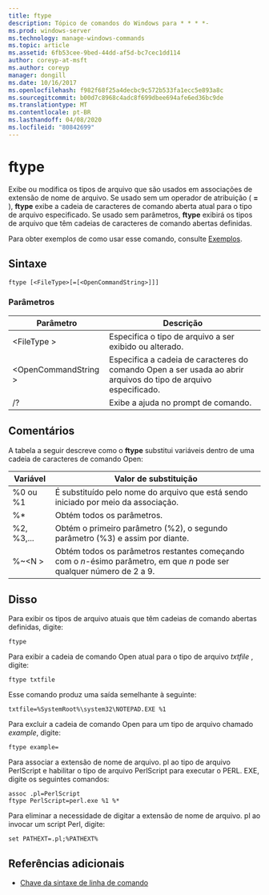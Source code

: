```yaml
---
title: ftype
description: Tópico de comandos do Windows para * * * *-
ms.prod: windows-server
ms.technology: manage-windows-commands
ms.topic: article
ms.assetid: 6fb53cee-9bed-44dd-af5d-bc7cec1dd114
author: coreyp-at-msft
ms.author: coreyp
manager: dongill
ms.date: 10/16/2017
ms.openlocfilehash: f982f68f25a4decbc9c572b533fa1ecc5e893a8c
ms.sourcegitcommit: b00d7c8968c4adc8f699dbee694afe6ed36bc9de
ms.translationtype: MT
ms.contentlocale: pt-BR
ms.lasthandoff: 04/08/2020
ms.locfileid: "80842699"
---
```

# <a name="ftype"></a>ftype



Exibe ou modifica os tipos de arquivo que são usados em associações de extensão de nome de arquivo. Se usado sem um operador de atribuição ( **=** ), **ftype** exibe a cadeia de caracteres de comando aberta atual para o tipo de arquivo especificado. Se usado sem parâmetros, **ftype** exibirá os tipos de arquivo que têm cadeias de caracteres de comando abertas definidas.

Para obter exemplos de como usar esse comando, consulte [Exemplos](#BKMK_examples).

## <a name="syntax"></a>Sintaxe

```
ftype [<FileType>[=[<OpenCommandString>]]]
```

### <a name="parameters"></a>Parâmetros

|Parâmetro|Descrição|
|---------|-----------|
|\<FileType >|Especifica o tipo de arquivo a ser exibido ou alterado.|
|\<OpenCommandString >|Especifica a cadeia de caracteres do comando Open a ser usada ao abrir arquivos do tipo de arquivo especificado.|
|/?|Exibe a ajuda no prompt de comando.|

## <a name="remarks"></a>Comentários

A tabela a seguir descreve como o **ftype** substitui variáveis dentro de uma cadeia de caracteres de comando Open:

|Variável|Valor de substituição|
|--------|-----------------|
|%0 ou %1|É substituído pelo nome do arquivo que está sendo iniciado por meio da associação.|
|%*|Obtém todos os parâmetros.|
|%2, %3,...|Obtém o primeiro parâmetro (%2), o segundo parâmetro (%3) e assim por diante.|
|%~\<N >|Obtém todos os parâmetros restantes começando com o *n*-ésimo parâmetro, em que *n* pode ser qualquer número de 2 a 9.|

## <a name="examples"></a><a name=BKMK_examples></a>Disso

Para exibir os tipos de arquivo atuais que têm cadeias de comando abertas definidas, digite:
```
ftype
```
Para exibir a cadeia de comando Open atual para o tipo de arquivo *txtfile* , digite:
```
ftype txtfile
```
Esse comando produz uma saída semelhante à seguinte:
```
txtfile=%SystemRoot%\system32\NOTEPAD.EXE %1
```
Para excluir a cadeia de comando Open para um tipo de arquivo chamado *example*, digite:
```
ftype example=
```
Para associar a extensão de nome de arquivo. pl ao tipo de arquivo PerlScript e habilitar o tipo de arquivo PerlScript para executar o PERL. EXE, digite os seguintes comandos:
```
assoc .pl=PerlScript 
ftype PerlScript=perl.exe %1 %*
```
Para eliminar a necessidade de digitar a extensão de nome de arquivo. pl ao invocar um script Perl, digite:
```
set PATHEXT=.pl;%PATHEXT%
```

## <a name="additional-references"></a>Referências adicionais

- [Chave da sintaxe de linha de comando](command-line-syntax-key.md)